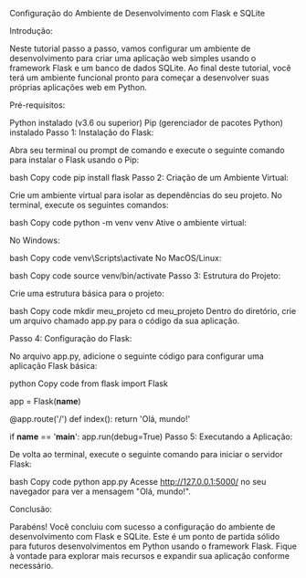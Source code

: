 Configuração do Ambiente de Desenvolvimento com Flask e SQLite

Introdução:

Neste tutorial passo a passo, vamos configurar um ambiente de desenvolvimento para criar uma aplicação web simples usando o framework Flask e um banco de dados SQLite. Ao final deste tutorial, você terá um ambiente funcional pronto para começar a desenvolver suas próprias aplicações web em Python.

Pré-requisitos:

Python instalado (v3.6 ou superior)
Pip (gerenciador de pacotes Python) instalado
Passo 1: Instalação do Flask:

Abra seu terminal ou prompt de comando e execute o seguinte comando para instalar o Flask usando o Pip:

bash
Copy code
pip install flask
Passo 2: Criação de um Ambiente Virtual:

Crie um ambiente virtual para isolar as dependências do seu projeto. No terminal, execute os seguintes comandos:

bash
Copy code
python -m venv venv
Ative o ambiente virtual:

No Windows:

bash
Copy code
venv\Scripts\activate
No MacOS/Linux:

bash
Copy code
source venv/bin/activate
Passo 3: Estrutura do Projeto:

Crie uma estrutura básica para o projeto:

bash
Copy code
mkdir meu_projeto
cd meu_projeto
Dentro do diretório, crie um arquivo chamado app.py para o código da sua aplicação.

Passo 4: Configuração do Flask:

No arquivo app.py, adicione o seguinte código para configurar uma aplicação Flask básica:

python
Copy code
from flask import Flask

app = Flask(__name__)

@app.route('/')
def index():
    return 'Olá, mundo!'

if __name__ == '__main__':
    app.run(debug=True)
Passo 5: Executando a Aplicação:

De volta ao terminal, execute o seguinte comando para iniciar o servidor Flask:

bash
Copy code
python app.py
Acesse http://127.0.0.1:5000/ no seu navegador para ver a mensagem "Olá, mundo!".

Conclusão:

Parabéns! Você concluiu com sucesso a configuração do ambiente de desenvolvimento com Flask e SQLite. Este é um ponto de partida sólido para futuros desenvolvimentos em Python usando o framework Flask. Fique à vontade para explorar mais recursos e expandir sua aplicação conforme necessário.






